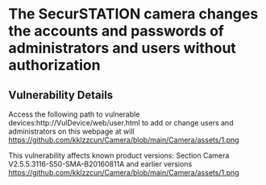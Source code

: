# The SecurSTATION camera changes the accounts and passwords of administrators and users without authorization

## Vulnerability Details

Access the following path to vulnerable devices:http://VulDevice/web/user.html to add or change users and administrators on this webpage at will
https://github.com/kklzzcun/Camera/blob/main/Camera/assets/1.png

This vulnerability affects known product versions:
Section Camera V2.5.5.3116-S50-SMA-B20160811A and earlier versions
https://github.com/kklzzcun/Camera/blob/main/Camera/assets/1.png
